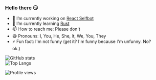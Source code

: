 ### Hello there 😏

- 🔭 I’m currently working on [React Selfbot](https://reactselfbot.pro/)
- 🌱 I’m currently learning [Rust](https://www.rust-lang.org/)
- 📫 How to reach me: Please don't
- 😄 Pronouns: I, You, He, She, It, We, You, They
- ⚡ Fun fact: I'm not funny (get it? I'm funny because I'm unfunny. No? ok.)

![GitHub stats](https://github-readme-stats.vercel.app/api?username=ReactDev1337&show_icons=true&theme=tokyonight)
<br>
![Top Langs](https://github-readme-stats.vercel.app/api/top-langs/?username=ReactDev1337&layout=compact&theme=tokyonight)

![Profile views](https://gpvc.arturio.dev/ReactDev1337)
